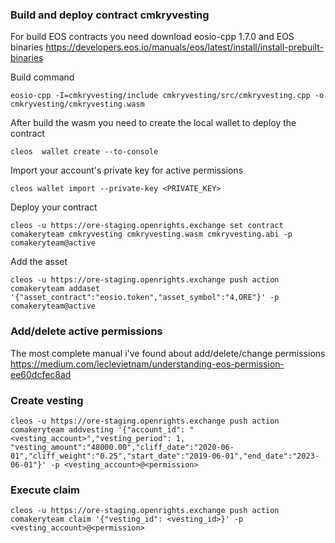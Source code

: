 ### Build and deploy contract cmkryvesting
For build EOS contracts you need download eosio-cpp 1.7.0 and EOS binaries https://developers.eos.io/manuals/eos/latest/install/install-prebuilt-binaries

Build command

```eosio-cpp -I=cmkryvesting/include cmkryvesting/src/cmkryvesting.cpp -o cmkryvesting/cmkryvesting.wasm```

After build the wasm you need to create the local wallet to deploy the contract

```cleos  wallet create --to-console```

Import your account's private key for active permissions

```cleos wallet import --private-key <PRIVATE_KEY>```

Deploy your contract

```cleos -u https://ore-staging.openrights.exchange set contract comakeryteam cmkryvesting cmkryvesting.wasm cmkryvesting.abi -p comakeryteam@active ```

Add the asset

```cleos -u https://ore-staging.openrights.exchange push action comakeryteam addaset '{"asset_contract":"eosio.token","asset_symbol":"4,ORE"}' -p comakeryteam@active```

### Add/delete active permissions

The most complete manual i've found about add/delete/change permissions https://medium.com/leclevietnam/understanding-eos-permission-ee60dcfec8ad

### Create vesting

```cleos -u https://ore-staging.openrights.exchange push action comakeryteam addvesting '{"account_id": "<vesting_account>","vesting_period": 1, "vesting_amount":"48000.00","cliff_date":"2020-06-01","cliff_weight":"0.25","start_date":"2019-06-01","end_date":"2023-06-01"}' -p <vesting_account>@<permission>```

### Execute claim

```cleos -u https://ore-staging.openrights.exchange push action comakeryteam claim '{"vesting_id": <vesting_id>}' -p <vesting_account>@<permission>```
